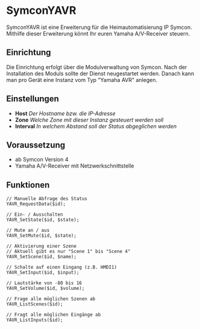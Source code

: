 # SymconYAVR

SymconYAVR ist eine Erweiterung für die Heimautomatisierung IP Symcon. Mithilfe dieser Erweiterung könnt Ihr euren Yamaha A/V-Receiver steuern.

## Einrichtung

Die Einrichtung erfolgt über die Modulverwaltung von Symcon. Nach der Installation des Moduls sollte der Dienst neugestartet werden. Danach kann man pro Gerät eine Instanz vom Typ "Yamaha AVR" anlegen.

## Einstellungen

* **Host**  _Der Hostname bzw. die IP-Adresse_
* **Zone**  _Welche Zone mit dieser Instanz gesteuert werden soll_
* **Interval**  _In welchem Abstand soll der Status abgeglichen werden_

## Voraussetzung

* ab Symcon Version 4
* Yamaha A/V-Receiver mit Netzwerkschnittstelle

## Funktionen

	// Manuelle Abfrage des Status
	YAVR_RequestData($id);
	
	// Ein- / Ausschalten
	YAVR_SetState($id, $state);
	
	// Mute an / aus
	YAVR_SetMute($id, $state);
	
	// Aktivierung einer Szene
	// Aktuell gibt es nur "Scene 1" bis "Scene 4"
	YAVR_SetScene($id, $name);
	
	// Schalte auf einen Eingang (z.B. HMDI1)
	YAVR_SetInput($id, $input);
	
	// Lautstärke von -80 bis 16
	YAVR_SetVolume($id, $volume);
	
	// Frage alle möglichen Szenen ab
	YAVR_ListScenes($id);
	
	// Fragt alle möglichen Eingänge ab
	YAVR_ListInputs($id);
